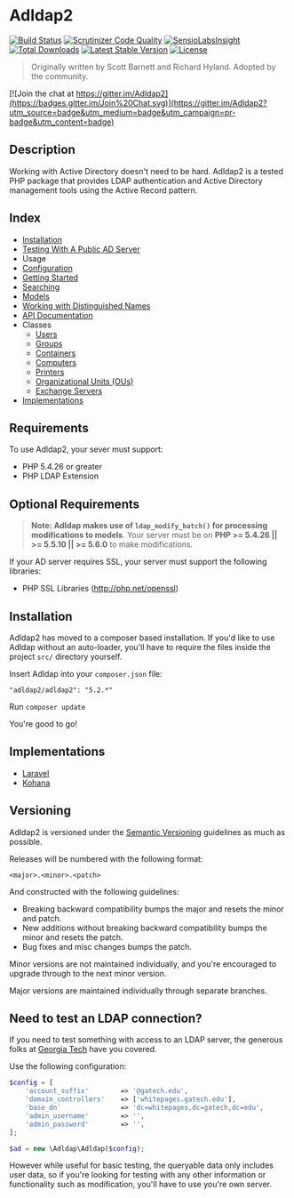 # Adldap2

[![Build Status](https://img.shields.io/travis/Adldap2/Adldap2.svg?style=flat-square)](https://travis-ci.org/Adldap2/Adldap2)
[![Scrutinizer Code Quality](https://img.shields.io/scrutinizer/g/adLDAP2/adLDAP2/master.svg?style=flat-square)](https://scrutinizer-ci.com/g/adLDAP2/adLDAP2/?branch=master)
[![SensioLabsInsight](https://img.shields.io/sensiolabs/i/45a86fc2-b202-4f1b-9549-679900e5807c.svg?style=flat-square)](https://insight.sensiolabs.com/projects/45a86fc2-b202-4f1b-9549-679900e5807c)
[![Total Downloads](https://img.shields.io/packagist/dt/adldap2/adldap2.svg?style=flat-square)](https://packagist.org/packages/adldap2/adldap2)
[![Latest Stable Version](https://img.shields.io/packagist/v/adldap2/adldap2.svg?style=flat-square)](https://packagist.org/packages/adldap2/adldap2)
[![License](https://img.shields.io/packagist/l/adldap2/adldap2.svg?style=flat-square)](https://packagist.org/packages/adldap2/adldap2)

> Originally written by Scott Barnett and Richard Hyland. Adopted by the community.

[![Join the chat at https://gitter.im/Adldap2](https://badges.gitter.im/Join%20Chat.svg)](https://gitter.im/Adldap2?utm_source=badge&utm_medium=badge&utm_campaign=pr-badge&utm_content=badge)

## Description

Working with Active Directory doesn't need to be hard. Adldap2 is a tested PHP package that provides LDAP
authentication and Active Directory management tools using the Active Record pattern.

## Index

- [Installation](#installation)
- [Testing With A Public AD Server](#need-to-test-an-ldap-connection)
- Usage
 - [Configuration](https://github.com/adldap2/adldap2/tree/v5.2/docs/CONFIGURATION.md)
 - [Getting Started](https://github.com/adldap2/adldap2/tree/v5.2/docs/GETTING-STARTED.md)
 - [Searching](https://github.com/adldap2/adldap2/tree/v5.2/docs/SEARCH.md)
 - [Models](https://github.com/adldap2/adldap2/tree/v5.2/docs/models/INDEX.md)
 - [Working with Distinguished Names](https://github.com/adldap2/adldap2/tree/v5.2/docs/DISTINGUISHED-NAMES.md)
 - [API Documentation](http://adldap2.github.io/api/v5.2.0)
- Classes
  - [Users](https://github.com/adldap2/adldap2/tree/v5.2/docs/classes/USERS.md)
  - [Groups](https://github.com/adldap2/adldap2/tree/v5.2/docs/classes/GROUPS.md)
  - [Containers](https://github.com/adldap2/adldap2/tree/v5.2/docs/classes/CONTAINERS.md)
  - [Computers](https://github.com/adldap2/adldap2/tree/v5.2/docs/classes/COMPUTERS.md)
  - [Printers](https://github.com/adldap2/adldap2/tree/v5.2/docs/classes/PRINTERS.md)
  - [Organizational Units (OUs)](https://github.com/adldap2/adldap2/tree/v5.2/docs/classes/ORGANIZATIONAL-UNITS.md)
  - [Exchange Servers](https://github.com/adldap2/adldap2/tree/v5.2/docs/classes/EXCHANGE.md)
- [Implementations](#implementations)

## Requirements

To use Adldap2, your sever must support:

- PHP 5.4.26 or greater
- PHP LDAP Extension

## Optional Requirements

> **Note: Adldap makes use of `ldap_modify_batch()` for processing modifications to models**. Your server
must be on **PHP >= 5.4.26 || >= 5.5.10 || >= 5.6.0** to make modifications.

If your AD server requires SSL, your server must support the following libraries:

- PHP SSL Libraries (http://php.net/openssl)

## Installation

Adldap2 has moved to a composer based installation. If you'd like to use Adldap without an auto-loader, you'll
have to require the files inside the project `src/` directory yourself.

Insert Adldap into your `composer.json` file:

    "adldap2/adldap2": "5.2.*"
   
Run `composer update`

You're good to go!

## Implementations

- [Laravel](https://github.com/Adldap2/Adldap2-Laravel)
- [Kohana](https://github.com/Adldap2/Adldap2-Kohana)

## Versioning

Adldap2 is versioned under the [Semantic Versioning](http://semver.org/) guidelines as much as possible.

Releases will be numbered with the following format:

`<major>.<minor>.<patch>`

And constructed with the following guidelines:

* Breaking backward compatibility bumps the major and resets the minor and patch.
* New additions without breaking backward compatibility bumps the minor and resets the patch.
* Bug fixes and misc changes bumps the patch.

Minor versions are not maintained individually, and you're encouraged to upgrade through to the next minor version.

Major versions are maintained individually through separate branches.

## Need to test an LDAP connection?

If you need to test something with access to an LDAP server, the generous folks at [Georgia Tech](http://drupal.gatech.edu/handbook/public-ldap-server) have you covered.

Use the following configuration:

```php
$config = [
    'account_suffix'        => '@gatech.edu',
    'domain_controllers'    => ['whitepages.gatech.edu'],
    'base_dn'               => 'dc=whitepages,dc=gatech,dc=edu',
    'admin_username'        => '',
    'admin_password'        => '',
];

$ad = new \Adldap\Adldap($config);
```
    
However while useful for basic testing, the queryable data only includes user data, so if you're looking for testing with any other information
or functionality such as modification, you'll have to use you're own server.
